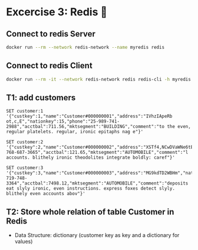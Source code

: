 # Excercise 3: Redis 🍤

## Connect to redis Server
```sh
docker run --rm --network redis-network --name myredis redis
```

## Connect to redis Client
```sh
docker run --rm -it --network redis-network redis redis-cli -h myredis
```

## T1: add customers
```
SET customer:1 '{"custkey":1,"name":"Customer#000000001","address":"IVhzIApeRb ot,c,E","nationkey":15,"phone":"25-989-741-2988","acctbal":711.56,"mktsegment":"BUILDING","comment":"to the even, regular platelets. regular, ironic epitaphs nag e"}'
```
```
SET customer:2 '{"custkey":2,"name":"Customer#000000002","address":"XSTf4,NCwDVaWNe6tEgvwfmRchLXak","nationkey":13,"phone":"23-768-687-3665","acctbal":121.65,"mktsegment":"AUTOMOBILE","comment":"l accounts. blithely ironic theodolites integrate boldly: caref"}'
```
```
SET customer:3 '{"custkey":3,"name":"Customer#000000003","address":"MG9kdTD2WBHm","nationkey":1,"phone":"11-719-748-3364","acctbal":7498.12,"mktsegment":"AUTOMOBILE","comment":"deposits eat slyly ironic, even instructions. express foxes detect slyly. blithely even accounts abov"}'
```

## T2: Store whole relation of table Customer in Redis
- Data Structure: dictionary (customer key as key and a dictionary for values)
